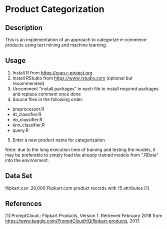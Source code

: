 # Product Categorization

## Description
This is an implementation of an approach to categorize e-commerce products using text mining and machine learning.

## Usage
1. Install R from https://cran.r-project.org
2. Install RStudio from https://www.rstudio.com (optional but recommended)
3. Uncomment "install.packages" in each file to install required packages and replace comment once done
4. Source files in the following order:
- preprocessor.R
- dt_classifier.R
- nb_classifier.R
- knn_classifier.R
- query.R
5. Enter a new product name for categorization

Note: due to the long execution time of training and testing the models, it may be preferable to simply load the already trained models from ".RData" into the environment.

## Data Set
flipkart.csv: 20,000 Flipkart.com product records with 15 attributes [1]

## References
[1] PromptCloud.: Flipkart Products, Version 1. Retrieved February 2018 from https://www.kaggle.com/PromptCloudHQ/flipkart-products, 2017.
